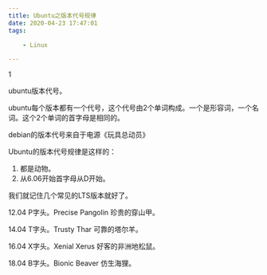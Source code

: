 ```yaml
---
title: Ubuntu之版本代号规律
date: 2020-04-23 17:47:01
tags:

	- Linux

---
```


1

ubuntu版本代号。

ubuntu每个版本都有一个代号，这个代号由2个单词构成。一个是形容词，一个名词。这个2个单词的首字母是相同的。

debian的版本代号来自于电源《玩具总动员》

Ubuntu的版本代号规律是这样的：

1. 都是动物。
2. 从6.06开始首字母从D开始。



我们就记住几个常见的LTS版本就好了。

12.04 P字头。Precise Pangolin 珍贵的穿山甲。

14.04 T字头。Trusty Thar 可靠的塔尔羊。

16.04 X字头。Xenial Xerus 好客的非洲地松鼠。

18.04 B字头。Bionic Beaver 仿生海狸。




